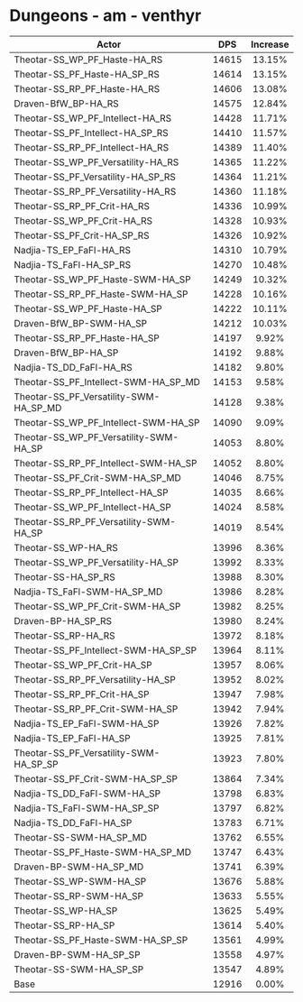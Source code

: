 # Dungeons - am - venthyr
| Actor | DPS | Increase |
|---|:---:|:---:|
|Theotar-SS_WP_PF_Haste-HA_RS|14615|13.15%|
|Theotar-SS_PF_Haste-HA_SP_RS|14614|13.15%|
|Theotar-SS_RP_PF_Haste-HA_RS|14606|13.08%|
|Draven-BfW_BP-HA_RS|14575|12.84%|
|Theotar-SS_WP_PF_Intellect-HA_RS|14428|11.71%|
|Theotar-SS_PF_Intellect-HA_SP_RS|14410|11.57%|
|Theotar-SS_RP_PF_Intellect-HA_RS|14389|11.40%|
|Theotar-SS_WP_PF_Versatility-HA_RS|14365|11.22%|
|Theotar-SS_PF_Versatility-HA_SP_RS|14364|11.21%|
|Theotar-SS_RP_PF_Versatility-HA_RS|14360|11.18%|
|Theotar-SS_RP_PF_Crit-HA_RS|14336|10.99%|
|Theotar-SS_WP_PF_Crit-HA_RS|14328|10.93%|
|Theotar-SS_PF_Crit-HA_SP_RS|14326|10.92%|
|Nadjia-TS_EP_FaFl-HA_RS|14310|10.79%|
|Nadjia-TS_FaFl-HA_SP_RS|14270|10.48%|
|Theotar-SS_WP_PF_Haste-SWM-HA_SP|14249|10.32%|
|Theotar-SS_RP_PF_Haste-SWM-HA_SP|14228|10.16%|
|Theotar-SS_WP_PF_Haste-HA_SP|14222|10.11%|
|Draven-BfW_BP-SWM-HA_SP|14212|10.03%|
|Theotar-SS_RP_PF_Haste-HA_SP|14197|9.92%|
|Draven-BfW_BP-HA_SP|14192|9.88%|
|Nadjia-TS_DD_FaFl-HA_RS|14182|9.80%|
|Theotar-SS_PF_Intellect-SWM-HA_SP_MD|14153|9.58%|
|Theotar-SS_PF_Versatility-SWM-HA_SP_MD|14128|9.38%|
|Theotar-SS_WP_PF_Intellect-SWM-HA_SP|14090|9.09%|
|Theotar-SS_WP_PF_Versatility-SWM-HA_SP|14053|8.80%|
|Theotar-SS_RP_PF_Intellect-SWM-HA_SP|14052|8.80%|
|Theotar-SS_PF_Crit-SWM-HA_SP_MD|14046|8.75%|
|Theotar-SS_RP_PF_Intellect-HA_SP|14035|8.66%|
|Theotar-SS_WP_PF_Intellect-HA_SP|14024|8.58%|
|Theotar-SS_RP_PF_Versatility-SWM-HA_SP|14019|8.54%|
|Theotar-SS_WP-HA_RS|13996|8.36%|
|Theotar-SS_WP_PF_Versatility-HA_SP|13992|8.33%|
|Theotar-SS-HA_SP_RS|13988|8.30%|
|Nadjia-TS_FaFl-SWM-HA_SP_MD|13986|8.28%|
|Theotar-SS_WP_PF_Crit-SWM-HA_SP|13982|8.25%|
|Draven-BP-HA_SP_RS|13980|8.24%|
|Theotar-SS_RP-HA_RS|13972|8.18%|
|Theotar-SS_PF_Intellect-SWM-HA_SP_SP|13964|8.11%|
|Theotar-SS_WP_PF_Crit-HA_SP|13957|8.06%|
|Theotar-SS_RP_PF_Versatility-HA_SP|13952|8.02%|
|Theotar-SS_RP_PF_Crit-HA_SP|13947|7.98%|
|Theotar-SS_RP_PF_Crit-SWM-HA_SP|13942|7.94%|
|Nadjia-TS_EP_FaFl-SWM-HA_SP|13926|7.82%|
|Nadjia-TS_EP_FaFl-HA_SP|13925|7.81%|
|Theotar-SS_PF_Versatility-SWM-HA_SP_SP|13923|7.80%|
|Theotar-SS_PF_Crit-SWM-HA_SP_SP|13864|7.34%|
|Nadjia-TS_DD_FaFl-SWM-HA_SP|13798|6.83%|
|Nadjia-TS_FaFl-SWM-HA_SP_SP|13797|6.82%|
|Nadjia-TS_DD_FaFl-HA_SP|13783|6.71%|
|Theotar-SS-SWM-HA_SP_MD|13762|6.55%|
|Theotar-SS_PF_Haste-SWM-HA_SP_MD|13747|6.43%|
|Draven-BP-SWM-HA_SP_MD|13741|6.39%|
|Theotar-SS_WP-SWM-HA_SP|13676|5.88%|
|Theotar-SS_RP-SWM-HA_SP|13633|5.55%|
|Theotar-SS_WP-HA_SP|13625|5.49%|
|Theotar-SS_RP-HA_SP|13614|5.40%|
|Theotar-SS_PF_Haste-SWM-HA_SP_SP|13561|4.99%|
|Draven-BP-SWM-HA_SP_SP|13558|4.97%|
|Theotar-SS-SWM-HA_SP_SP|13547|4.89%|
|Base|12916|0.00%|
